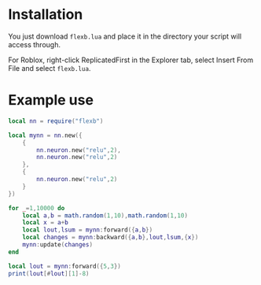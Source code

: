 # Installation 

You just download `flexb.lua` and place it in the directory your script will access through.

For Roblox, right-click ReplicatedFirst in the Explorer tab, select Insert From File and select `flexb.lua`.

# Example use 

```lua
local nn = require("flexb")

local mynn = nn.new({
	{
		nn.neuron.new("relu",2),
		nn.neuron.new("relu",2)
	},
	{
		nn.neuron.new("relu",2)
	}
})

for _=1,10000 do
	local a,b = math.random(1,10),math.random(1,10)
	local x = a+b
	local lout,lsum = mynn:forward({a,b})
	local changes = mynn:backward({a,b},lout,lsum,{x})
	mynn:update(changes)
end

local lout = mynn:forward({5,3})
print(lout[#lout][1]-8)
```
